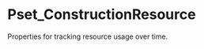 # Pset_ConstructionResource

Properties for tracking resource usage over time.<!-- end of definition -->
